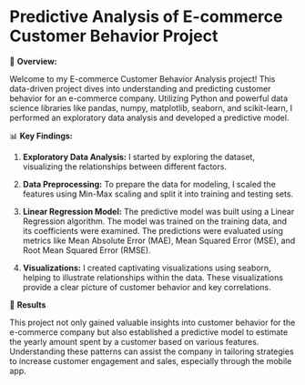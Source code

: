 # Predictive Analysis of E-commerce Customer Behavior Project

🚀 **Overview:**

Welcome to my E-commerce Customer Behavior Analysis project! This data-driven project dives into understanding and predicting customer behavior for an e-commerce company. Utilizing Python and powerful data science libraries like pandas, numpy, matplotlib, seaborn, and scikit-learn, I performed an exploratory data analysis and developed a predictive model.

📊 **Key Findings:**

1. **Exploratory Data Analysis:** I started by exploring the dataset, visualizing the relationships between different factors.

2. **Data Preprocessing:** To prepare the data for modeling, I scaled the features using Min-Max scaling and split it into training and testing sets.

3. **Linear Regression Model:** The predictive model was built using a Linear Regression algorithm. The model was trained on the training data, and its coefficients were examined. The predictions were evaluated using metrics like Mean Absolute Error (MAE), Mean Squared Error (MSE), and Root Mean Squared Error (RMSE).

4. **Visualizations:** I created captivating visualizations using seaborn, helping to illustrate relationships within the data. These visualizations provide a clear picture of customer behavior and key correlations.

🎯 **Results**

This project not only gained valuable insights into customer behavior for the e-commerce company but also established a predictive model to estimate the yearly amount spent by a customer based on various features. Understanding these patterns can assist the company in tailoring strategies to increase customer engagement and sales, especially through the mobile app.
